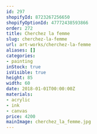 ```yaml
---
id: 297
shopifyId: 8723267256650
shopifyOptionId: 47772438593866
order: 272
title: Cherchez la femme
slug: cherchez-la-femme
url: art-works/cherchez-la-femme
aliases: []
categories:
- painting
inStock: true
isVisible: true
height: 85
width: 60
date: 2018-01-01T00:00:00Z
materials:
- acrylic
- ink
- canvas
price: 4200
mainImage: cherchez_la_femme.jpg
---
```

